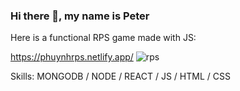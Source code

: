 ### Hi there 👋, my name is Peter

Here is a functional RPS game made with JS:

https://phuynhrps.netlify.app/
![rps](https://user-images.githubusercontent.com/112198288/197272477-8f79f72b-6ef1-450c-9541-441f472a1559.png)

Skills: MONGODB / NODE / REACT / JS / HTML / CSS
